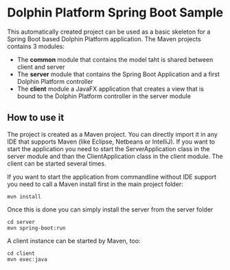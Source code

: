 # Dolphin Platform Spring Boot Sample
This automatically created project can be used as a basic skeleton for a Spring Boot based Dolphin Platform application.
The Maven projects contains 3 modules: 

* The __common__ module that contains the model taht is shared between client and server
* The __server__ module that contains the Spring Boot Application and a first Dolphin Platform controller 
* The __client__ module a JavaFX application that creates a view that is bound to the Dolphin Platform controller in the server module


## How to use it
The project is created as a Maven project. You can directly import it in any IDE that supports Maven (like Eclipse, Netbeans or IntelliJ).
If you want to start the application you need to start the ServerApplication class in the server module and than the ClientApplication class in the client module.
The client can be started several times.

If you want to start the application from commandline without IDE support you need to call a Maven install first in the main project folder:

```
mvn install
```

Once this is done you can simply install the server from the server folder
```
cd server
mvn spring-boot:run
```

A client instance can be started by Maven, too:
```
cd client
mvn exec:java
```